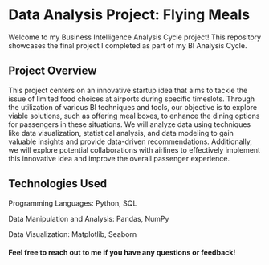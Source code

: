 # Data Analysis Project: Flying Meals

Welcome to my Business Intelligence Analysis Cycle project! This repository showcases the final project I completed as part of my BI Analysis Cycle.

## Project Overview
This project centers on an innovative startup idea that aims to tackle the issue of limited food choices at airports during specific timeslots. Through the utilization of various BI techniques and tools, our objective is to explore viable solutions, such as offering meal boxes, to enhance the dining options for passengers in these situations. We will analyze data using techniques like data visualization, statistical analysis, and data modeling to gain valuable insights and provide data-driven recommendations. Additionally, we will explore potential collaborations with airlines to effectively implement this innovative idea and improve the overall passenger experience.

## Technologies Used
Programming Languages: Python, SQL

Data Manipulation and Analysis: Pandas, NumPy

Data Visualization: Matplotlib, Seaborn


#### Feel free to reach out to me if you have any questions or feedback!
